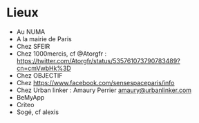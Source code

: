 # Lieux

 - Au NUMA
 - A la mairie de Paris
 - Chez SFEIR
 - Chez 1000mercis, cf @Atorgfr : https://twitter.com/Atorgfr/status/535761073790783489?cn=cmVwbHk%3D
 - Chez OBJECTIF
 - Chez https://www.facebook.com/sensespaceparis/info
 - Chez Urban linker : Amaury Perrier <amaury@urbanlinker.com>
 - BeMyApp
 - Criteo
 - Sogé, cf alexis
